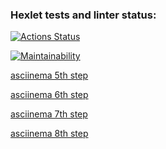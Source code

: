 ### Hexlet tests and linter status:
[![Actions Status](https://github.com/closertoreal/python-project-49/actions/workflows/hexlet-check.yml/badge.svg)](https://github.com/closertoreal/python-project-49/actions)

[![Maintainability](https://api.codeclimate.com/v1/badges/a6cc2edafa0b4c95cb10/maintainability)](https://codeclimate.com/github/closertoreal/python-project-49/maintainability)

[asciinema 5th step](https://asciinema.org/a/OS6uT7xbTTRs4ak5CLlbK8HdV)

[asciinema 6th step](https://asciinema.org/a/dE7Ek4YyxutpnMmd8wOhFAGGP)

[asciinema 7th step](https://asciinema.org/a/8UinL7sEUbIhdKugrX9UADxhI)

[asciinema 8th step](https://asciinema.org/a/LBgH7SnnJpLx2kheuVuuf4gM0)
